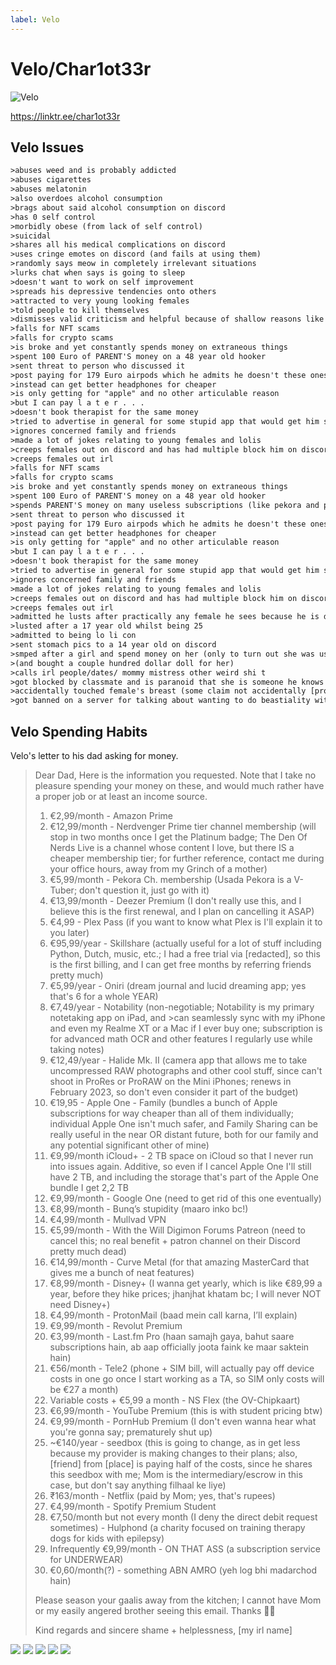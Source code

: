 ```yaml
---
label: Velo
---
```


# Velo/Char1ot33r

![Velo](https://files.catbox.moe/h2jylk.png)

https://linktr.ee/char1ot33r

## Velo Issues

```txt
>abuses weed and is probably addicted
>abuses cigarettes
>abuses melatonin
>also overdoes alcohol consumption
>brags about said alcohol consumption on discord
>has 0 self control
>morbidly obese (from lack of self control)
>suicidal
>shares all his medical complications on discord
>uses cringe emotes on discord (and fails at using them)
>randomly says meow in completely irrelevant situations
>lurks chat when says is going to sleep
>doesn't want to work on self improvement
>spreads his depressive tendencies onto others
>attracted to very young looking females
>told people to kill themselves
>dismisses valid criticism and helpful because of shallow reasons like bad "tone" or they make hm feel insecure
>falls for NFT scams
>falls for crypto scams
>is broke and yet constantly spends money on extraneous things
>spent 100 Euro of PARENT'S money on a 48 year old hooker
>sent threat to person who discussed it
>post paying for 179 Euro airpods which he admits he doesn't these ones exactly
>instead can get better headphones for cheaper
>is only getting for "apple" and no other articulable reason
>but I can pay l a t e r . . .
>doesn't book therapist for the same money
>tried to advertise in general for some stupid app that would get him sign up bonus
>ignores concerned family and friends
>made a lot of jokes relating to young females and lolis
>creeps females out on discord and has had multiple block him on discord (ask c0cø for more)
>creeps females out irl
>falls for NFT scams
>falls for crypto scams
>is broke and yet constantly spends money on extraneous things
>spent 100 Euro of PARENT'S money on a 48 year old hooker
>spends PARENT'S money on many useless subscriptions (like pekora and pornhub premium [is on porn pts though])
>sent threat to person who discussed it
>post paying for 179 Euro airpods which he admits he doesn't these ones exactly
>instead can get better headphones for cheaper
>is only getting for "apple" and no other articulable reason
>but I can pay l a t e r . . .
>doesn't book therapist for the same money
>tried to advertise in general for some stupid app that would get him sign up bonus
>ignores concerned family and friends
>made a lot of jokes relating to young females and lolis
>creeps females out on discord and has had multiple block him on discord (ask c0cø for more)
>creeps females out irl 
>admitted he lusts after practically any female he sees because he is desperate 
>lusted after a 17 year old whilst being 25
>admitted to being lo li con
>sent stomach pics to a 14 year old on discord
>smped after a girl and spend money on her (only to turn out she was using him)
>(and bought a couple hundred dollar doll for her)
>calls irl people/dates/ mommy mistress other weird shi t
>got blocked by classmate and is paranoid that she is someone he knows on discord
>accidentally touched female's breast (some claim not accidentally [prob not accidentally])
>got banned on a server for talking about wanting to do beastiality with a horse and told mods to go kill themselves
```

## Velo Spending Habits

Velo's letter to his dad asking for money.
>Dear Dad,
>Here is the information you requested. Note that I take no pleasure spending your money on these, and would much rather have a proper job or at least an income source.
>
>1. €2,99/month - Amazon Prime
>2. €12,99/month - Nerdvenger Prime tier channel membership (will stop in two months once I get the Platinum badge; The Den Of Nerds Live is a channel whose content I love, but there IS a cheaper membership tier; for further reference, contact me during your office hours, away from my Grinch of a mother)
>3. €5,99/month - Pekora Ch. membership (Usada Pekora is a V-Tuber; don't question it, just go with it)
>4. €13,99/month - Deezer Premium (I don't really use this, and I believe this is the first renewal, and I plan on cancelling it ASAP)
>5. €4,99 - Plex Pass (if you want to know what Plex is I'll explain it to you later)
>6. €95,99/year - Skillshare (actually useful for a lot of stuff including Python, Dutch, music, etc.; I had a free trial via [redacted], so this is the first billing, and I can get free months by referring friends pretty much)
>7. €5,99/year - Oniri (dream journal and lucid dreaming app; yes that's 6 for a whole YEAR)
>8. €7,49/year - Notability (non-negotiable; Notability is my primary notetaking app on iPad, and >can seamlessly sync with my iPhone and even my Realme XT or a Mac if I ever buy one; subscription is for advanced math OCR and other features I regularly use while taking notes)
>9. €12,49/year - Halide Mk. II (camera app that allows me to take uncompressed RAW photographs and other cool stuff, since can't shoot in ProRes or ProRAW on the Mini iPhones; renews in February 2023, so don't even consider it part of the budget)
>10. €19,95 - Apple One - Family (bundles a bunch of Apple subscriptions for way cheaper than all of them individually; individual Apple One isn't much safer, and Family Sharing can be really useful in the near OR distant future, both for our family and any potential significant other of mine)
>11. €9,99/month iCloud+ - 2 TB space on iCloud so that I never run into issues again. Additive, so even if I cancel Apple One I'll still have 2 TB, and including the storage that's part of the Apple One bundle I get 2,2 TB
>12. €9,99/month - Google One (need to get rid of this one eventually)
>13. €8,99/month - Bunq’s stupidity (maaro inko bc!)
>14. €4,99/month - Mullvad VPN
>15. €5,99/month - With the Will Digimon Forums Patreon (need to cancel this; no real benefit + patron channel on their Discord pretty much dead)
>16. €14,99/month - Curve Metal (for that amazing MasterCard that gives me a bunch of neat features)
>17. €8,99/month - Disney+ (I wanna get yearly, which is like €89,99 a year, before they hike prices; jhanjhat khatam bc; I will never NOT need Disney+)
>18. €4,99/month - ProtonMail (baad mein call karna, I’ll explain)
>19. €9,99/month - Revolut Premium
>20. €3,99/month - Last.fm Pro (haan samajh gaya, bahut saare subscriptions hain, ab aap officially joota faink ke maar saktein hain)
>21. €56/month - Tele2 (phone + SIM bill, will actually pay off device costs in one go once I start working as a TA, so SIM only costs will be €27 a month)
>22. Variable costs + €5,99 a month - NS Flex (the OV-Chipkaart)
>23. €6,99/month - YouTube Premium (this is with student pricing btw)
>24. €9,99/month - PornHub Premium (I don't even wanna hear what you're gonna say; prematurely shut up)
>25. ~€140/year - seedbox (this is going to change, as in get less because my provider is making changes to their plans; also, [friend] from [place] is paying half of the costs, since he shares this seedbox with me; Mom is the intermediary/escrow in this case, but don't say anything filhaal ke liye)
>26. ₹163/month - Netflix (paid by Mom; yes, that's rupees)
>27. €4,99/month - Spotify Premium Student
>28. €7,50/month but not every month (I deny the direct debit request sometimes) - Hulphond (a charity focused on training therapy dogs for kids with epilepsy)
>29. Infrequently €9,99/month - ON THAT ASS (a subscription service for UNDERWEAR)
>30. €0,60/month(?) - something ABN AMRO (yeh log bhi madarchod hain)
>
>Please season your gaalis away from the kitchen; I cannot have Mom or my easily angered brother seeing this email. Thanks 🙏🏻
>
>Kind regards and sincere shame + helplessness,
>[my irl name]

![](https://files.catbox.moe/wfu9dd.png)
![](https://files.catbox.moe/btjw8c.png)
![](https://files.catbox.moe/14s3kp.png)
![](https://files.catbox.moe/bukjuf.png)
![](https://files.catbox.moe/ioslrf.png)
